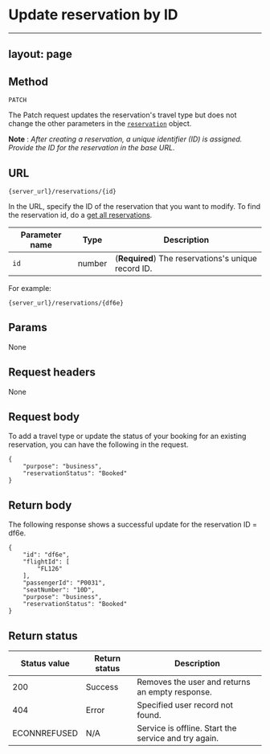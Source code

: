 # Update reservation by ID

---
layout: page
---

## Method

```
PATCH
```

The Patch request updates the reservation's travel type but does not change the other parameters in the [`reservation`](reservation) object. 

**Note** : *After creating a reservation, a unique identifier (ID) is assigned. Provide the ID for the reservation in the base URL.* 

## URL

```shell
{server_url}/reservations/{id}
```

In the URL, specify the ID of the reservation that you want to modify. To find the reservation
id, do a [get all reservations](reservations-get-all-reservations.md).

| Parameter name | Type | Description |
| -------------- | ------ | ------------ |
| `id` | number | (**Required**) The reservations's unique record ID. |

For example: 

```shell
{server_url}/reservations/{df6e}
```

## Params

None


## Request headers

None

## Request body

To add a travel type or update the status of your booking for an existing reservation, you can have the following in the
request.

```shell
{
    "purpose": "business",
    "reservationStatus": "Booked" 
}
```

## Return body

The following response shows a successful update for the reservation ID = df6e.

```
{
    "id": "df6e",
    "flightId": [
        "FL126"
    ],
    "passengerId": "P0031",
    "seatNumber": "10D",
    "purpose": "business",
    "reservationStatus": "Booked"
}

```

## Return status

| Status value | Return status | Description |
| ------------- | ----------- | ----------- |
| 200 | Success | Removes the user and returns an empty response. |
| 404 | Error | Specified user record not found. |
|  ECONNREFUSED | N/A | Service is offline. Start the service and try again. |


